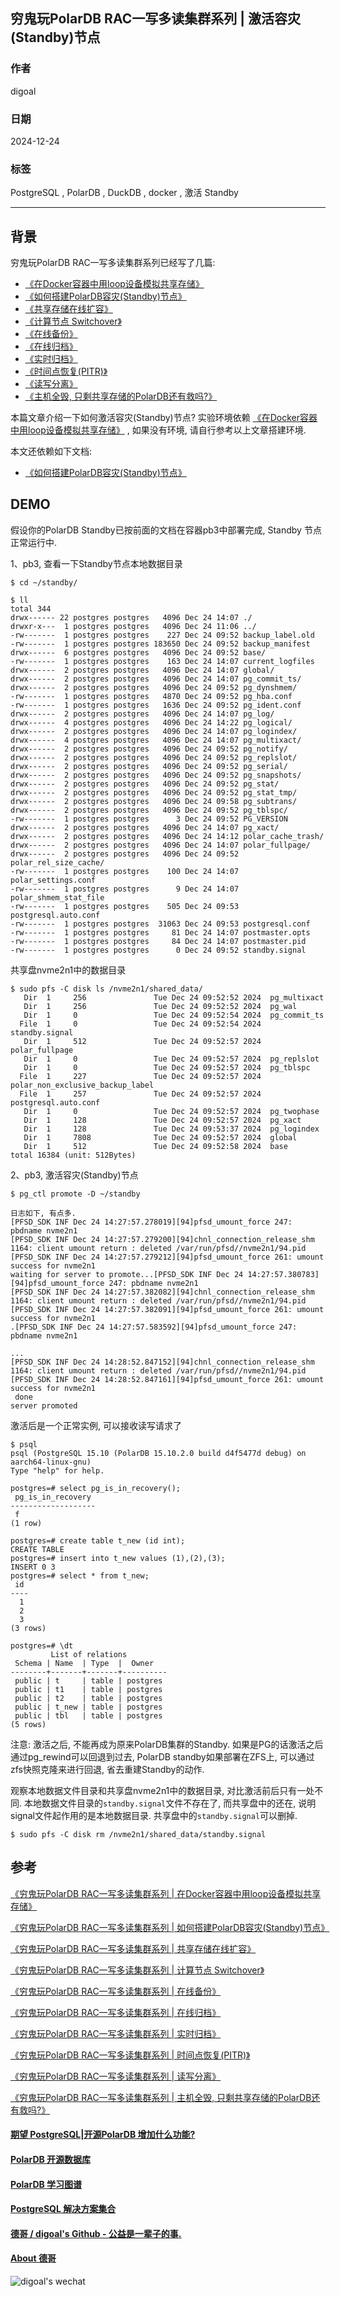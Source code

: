 ## 穷鬼玩PolarDB RAC一写多读集群系列 | 激活容灾(Standby)节点  
              
### 作者        
digoal            
            
### 日期       
2024-12-24       
       
### 标签       
PostgreSQL , PolarDB , DuckDB , docker , 激活 Standby         
           
----              
             
## 背景                        
穷鬼玩PolarDB RAC一写多读集群系列已经写了几篇:                 
- [《在Docker容器中用loop设备模拟共享存储》](../202412/20241216_03.md)                 
- [《如何搭建PolarDB容灾(Standby)节点》](../202412/20241218_01.md)                
- [《共享存储在线扩容》](../202412/20241218_02.md)                 
- [《计算节点 Switchover》](../202412/20241218_03.md)                
- [《在线备份》](../202412/20241218_04.md)             
- [《在线归档》](../202412/20241218_05.md)             
- [《实时归档》](../202412/20241219_01.md)            
- [《时间点恢复(PITR)》](../202412/20241219_02.md)           
- [《读写分离》](../202412/20241220_01.md)     
- [《主机全毁, 只剩共享存储的PolarDB还有救吗?》](../202412/20241224_01.md)     
                  
本篇文章介绍一下如何激活容灾(Standby)节点? 实验环境依赖 [《在Docker容器中用loop设备模拟共享存储》](../202412/20241216_03.md) , 如果没有环境, 请自行参考以上文章搭建环境.      
  
本文还依赖如下文档:  
- [《如何搭建PolarDB容灾(Standby)节点》](../202412/20241218_01.md)      
         
## DEMO  
假设你的PolarDB Standby已按前面的文档在容器pb3中部署完成, Standby 节点正常运行中.     
  
1、pb3, 查看一下Standby节点本地数据目录  
```  
$ cd ~/standby/  
  
$ ll  
total 344  
drwx------ 22 postgres postgres   4096 Dec 24 14:07 ./  
drwxr-x---  1 postgres postgres   4096 Dec 24 11:06 ../  
-rw-------  1 postgres postgres    227 Dec 24 09:52 backup_label.old  
-rw-------  1 postgres postgres 183650 Dec 24 09:52 backup_manifest  
drwx------  6 postgres postgres   4096 Dec 24 09:52 base/  
-rw-------  1 postgres postgres    163 Dec 24 14:07 current_logfiles  
drwx------  2 postgres postgres   4096 Dec 24 14:07 global/  
drwx------  2 postgres postgres   4096 Dec 24 14:07 pg_commit_ts/  
drwx------  2 postgres postgres   4096 Dec 24 09:52 pg_dynshmem/  
-rw-------  1 postgres postgres   4870 Dec 24 09:52 pg_hba.conf  
-rw-------  1 postgres postgres   1636 Dec 24 09:52 pg_ident.conf  
drwx------  2 postgres postgres   4096 Dec 24 14:07 pg_log/  
drwx------  4 postgres postgres   4096 Dec 24 14:22 pg_logical/  
drwx------  2 postgres postgres   4096 Dec 24 14:07 pg_logindex/  
drwx------  4 postgres postgres   4096 Dec 24 14:07 pg_multixact/  
drwx------  2 postgres postgres   4096 Dec 24 09:52 pg_notify/  
drwx------  2 postgres postgres   4096 Dec 24 09:52 pg_replslot/  
drwx------  2 postgres postgres   4096 Dec 24 09:52 pg_serial/  
drwx------  2 postgres postgres   4096 Dec 24 09:52 pg_snapshots/  
drwx------  2 postgres postgres   4096 Dec 24 09:52 pg_stat/  
drwx------  2 postgres postgres   4096 Dec 24 09:52 pg_stat_tmp/  
drwx------  2 postgres postgres   4096 Dec 24 09:58 pg_subtrans/  
drwx------  2 postgres postgres   4096 Dec 24 09:52 pg_tblspc/  
-rw-------  1 postgres postgres      3 Dec 24 09:52 PG_VERSION  
drwx------  2 postgres postgres   4096 Dec 24 14:07 pg_xact/  
drwx------  2 postgres postgres   4096 Dec 24 14:12 polar_cache_trash/  
drwx------  2 postgres postgres   4096 Dec 24 14:07 polar_fullpage/  
drwx------  2 postgres postgres   4096 Dec 24 09:52 polar_rel_size_cache/  
-rw-------  1 postgres postgres    100 Dec 24 14:07 polar_settings.conf  
-rw-------  1 postgres postgres      9 Dec 24 14:07 polar_shmem_stat_file  
-rw-------  1 postgres postgres    505 Dec 24 09:53 postgresql.auto.conf  
-rw-------  1 postgres postgres  31063 Dec 24 09:53 postgresql.conf  
-rw-------  1 postgres postgres     81 Dec 24 14:07 postmaster.opts  
-rw-------  1 postgres postgres     84 Dec 24 14:07 postmaster.pid  
-rw-------  1 postgres postgres      0 Dec 24 09:52 standby.signal  
```  
  
共享盘nvme2n1中的数据目录  
```  
$ sudo pfs -C disk ls /nvme2n1/shared_data/  
   Dir  1     256               Tue Dec 24 09:52:52 2024  pg_multixact  
   Dir  1     256               Tue Dec 24 09:52:52 2024  pg_wal  
   Dir  1     0                 Tue Dec 24 09:52:54 2024  pg_commit_ts  
  File  1     0                 Tue Dec 24 09:52:54 2024  standby.signal  
   Dir  1     512               Tue Dec 24 09:52:57 2024  polar_fullpage  
   Dir  1     0                 Tue Dec 24 09:52:57 2024  pg_replslot  
   Dir  1     0                 Tue Dec 24 09:52:57 2024  pg_tblspc  
  File  1     227               Tue Dec 24 09:52:57 2024  polar_non_exclusive_backup_label  
  File  1     257               Tue Dec 24 09:52:57 2024  postgresql.auto.conf  
   Dir  1     0                 Tue Dec 24 09:52:57 2024  pg_twophase  
   Dir  1     128               Tue Dec 24 09:52:57 2024  pg_xact  
   Dir  1     128               Tue Dec 24 09:53:37 2024  pg_logindex  
   Dir  1     7808              Tue Dec 24 09:52:57 2024  global  
   Dir  1     512               Tue Dec 24 09:52:58 2024  base  
total 16384 (unit: 512Bytes)  
```  
  
2、pb3, 激活容灾(Standby)节点  
  
```  
$ pg_ctl promote -D ~/standby  
  
日志如下, 有点多.  
[PFSD_SDK INF Dec 24 14:27:57.278019][94]pfsd_umount_force 247: pbdname nvme2n1  
[PFSD_SDK INF Dec 24 14:27:57.279200][94]chnl_connection_release_shm 1164: client umount return : deleted /var/run/pfsd//nvme2n1/94.pid  
[PFSD_SDK INF Dec 24 14:27:57.279212][94]pfsd_umount_force 261: umount success for nvme2n1  
waiting for server to promote...[PFSD_SDK INF Dec 24 14:27:57.380783][94]pfsd_umount_force 247: pbdname nvme2n1  
[PFSD_SDK INF Dec 24 14:27:57.382082][94]chnl_connection_release_shm 1164: client umount return : deleted /var/run/pfsd//nvme2n1/94.pid  
[PFSD_SDK INF Dec 24 14:27:57.382091][94]pfsd_umount_force 261: umount success for nvme2n1  
.[PFSD_SDK INF Dec 24 14:27:57.583592][94]pfsd_umount_force 247: pbdname nvme2n1  
  
...  
[PFSD_SDK INF Dec 24 14:28:52.847152][94]chnl_connection_release_shm 1164: client umount return : deleted /var/run/pfsd//nvme2n1/94.pid  
[PFSD_SDK INF Dec 24 14:28:52.847161][94]pfsd_umount_force 261: umount success for nvme2n1  
 done  
server promoted  
```  
  
激活后是一个正常实例, 可以接收读写请求了  
```  
$ psql  
psql (PostgreSQL 15.10 (PolarDB 15.10.2.0 build d4f5477d debug) on aarch64-linux-gnu)  
Type "help" for help.  
  
postgres=# select pg_is_in_recovery();  
 pg_is_in_recovery   
-------------------  
 f  
(1 row)  
  
postgres=# create table t_new (id int);  
CREATE TABLE  
postgres=# insert into t_new values (1),(2),(3);  
INSERT 0 3  
postgres=# select * from t_new;  
 id   
----  
  1  
  2  
  3  
(3 rows)  
  
postgres=# \dt  
         List of relations  
 Schema | Name  | Type  |  Owner     
--------+-------+-------+----------  
 public | t     | table | postgres  
 public | t1    | table | postgres  
 public | t2    | table | postgres  
 public | t_new | table | postgres  
 public | tbl   | table | postgres  
(5 rows)  
```  
     
注意: 激活之后, 不能再成为原来PolarDB集群的Standby. 如果是PG的话激活之后通过pg_rewind可以回退到过去, PolarDB standby如果部署在ZFS上, 可以通过zfs快照克隆来进行回退, 省去重建Standby的动作.  
    
观察本地数据文件目录和共享盘nvme2n1中的数据目录, 对比激活前后只有一处不同. 本地数据文件目录的`standby.signal`文件不存在了, 而共享盘中的还在, 说明signal文件起作用的是本地数据目录. 共享盘中的`standby.signal`可以删掉.   
```  
$ sudo pfs -C disk rm /nvme2n1/shared_data/standby.signal  
```  
     
## 参考                  
[《穷鬼玩PolarDB RAC一写多读集群系列 | 在Docker容器中用loop设备模拟共享存储》](../202412/20241216_03.md)                         
                     
[《穷鬼玩PolarDB RAC一写多读集群系列 | 如何搭建PolarDB容灾(Standby)节点》](../202412/20241218_01.md)                   
                
[《穷鬼玩PolarDB RAC一写多读集群系列 | 共享存储在线扩容》](../202412/20241218_02.md)                   
                 
[《穷鬼玩PolarDB RAC一写多读集群系列 | 计算节点 Switchover》](../202412/20241218_03.md)                   
            
[《穷鬼玩PolarDB RAC一写多读集群系列 | 在线备份》](../202412/20241218_04.md)              
          
[《穷鬼玩PolarDB RAC一写多读集群系列 | 在线归档》](../202412/20241218_05.md)              
        
[《穷鬼玩PolarDB RAC一写多读集群系列 | 实时归档》](../202412/20241219_01.md)            
          
[《穷鬼玩PolarDB RAC一写多读集群系列 | 时间点恢复(PITR)》](../202412/20241219_02.md)          
    
[《穷鬼玩PolarDB RAC一写多读集群系列 | 读写分离》](../202412/20241220_01.md)       
    
[《穷鬼玩PolarDB RAC一写多读集群系列 | 主机全毁, 只剩共享存储的PolarDB还有救吗?》](../202412/20241224_01.md)     
  
    
  
#### [期望 PostgreSQL|开源PolarDB 增加什么功能?](https://github.com/digoal/blog/issues/76 "269ac3d1c492e938c0191101c7238216")
  
  
#### [PolarDB 开源数据库](https://openpolardb.com/home "57258f76c37864c6e6d23383d05714ea")
  
  
#### [PolarDB 学习图谱](https://www.aliyun.com/database/openpolardb/activity "8642f60e04ed0c814bf9cb9677976bd4")
  
  
#### [PostgreSQL 解决方案集合](../201706/20170601_02.md "40cff096e9ed7122c512b35d8561d9c8")
  
  
#### [德哥 / digoal's Github - 公益是一辈子的事.](https://github.com/digoal/blog/blob/master/README.md "22709685feb7cab07d30f30387f0a9ae")
  
  
#### [About 德哥](https://github.com/digoal/blog/blob/master/me/readme.md "a37735981e7704886ffd590565582dd0")
  
  
![digoal's wechat](../pic/digoal_weixin.jpg "f7ad92eeba24523fd47a6e1a0e691b59")
  

